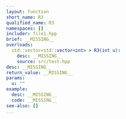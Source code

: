 ```yaml
---
layout: function
short_name: R3
qualified_name: R3
namespaces: []
includer: file1.hpp
brief: __MISSING__
overloads:
  std::vector<std::vector<int> > R3(int u):
    desc: __MISSING__
    source: src/test.hpp
desc: __MISSING__
return_value: __MISSING__
params:
  u: ""
example:
  desc: __MISSING__
  code: __MISSING__
see-also: []
...
```


